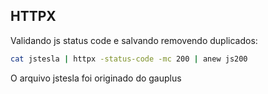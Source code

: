 ## HTTPX

Validando js status code e salvando removendo duplicados:

```bash
cat jstesla | httpx -status-code -mc 200 | anew js200
```

O arquivo jstesla foi originado do gauplus
